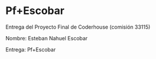 # Pf+Escobar
Entrega del Proyecto Final de Coderhouse (comisión 33115)

Nombre: Esteban Nahuel Escobar 

Entrega: Pf+Escobar

